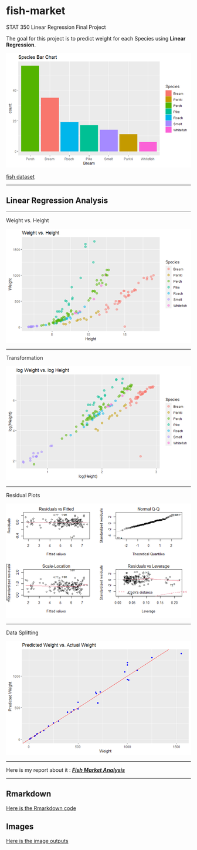 # fish-market

STAT 350 Linear Regression Final Project

The goal for this project is to predict weight for each Species using **Linear Regression**.

![Species](https://raw.githubusercontent.com/henryyinyufei/fish-market/main/image/Species-Bar-Chart.png)

[fish dataset](https://github.com/henryyinyufei/fish-market/blob/main/Fish.csv)

---

## Linear Regression Analysis

---

Weight vs. Height     

![Weight-Height](https://raw.githubusercontent.com/henryyinyufei/fish-market/main/image/Weight-Height.png)

---

Transformation     

![LogLog](https://raw.githubusercontent.com/henryyinyufei/fish-market/main/image/logweight-logheight.png)

---

Residual Plots    

![Residual-Plots](https://raw.githubusercontent.com/henryyinyufei/fish-market/main/image/residual-plot-after-transformation2.png)

---

Data Splitting     

![validation](https://raw.githubusercontent.com/henryyinyufei/fish-market/main/image/Cross-Validation.png)

---

Here is my report about it : ***[Fish Market Analysis](https://github.com/henryyinyufei/fish-market/blob/main/Fish-Market-Analysis.pdf)***

---

## Rmarkdown
[Here is the Rmarkdown code](https://github.com/henryyinyufei/fish-market/blob/main/Rmarkdown%20files/Fish%20Market%20Code.Rmd)

## Images
[Here is the image outputs](https://github.com/henryyinyufei/fish-market/tree/main/image)
